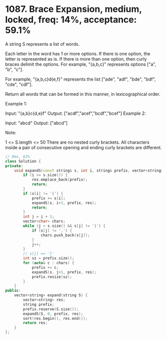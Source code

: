 # 1087. Brace Expansion, medium, locked, freq: 14%, acceptance: 59.1%

A string S represents a list of words.

Each letter in the word has 1 or more options.  If there is one option, the letter is represented as is.  If there is more than one option, then curly braces delimit the options.  For example, "{a,b,c}" represents options ["a", "b", "c"].

For example, "{a,b,c}d{e,f}" represents the list ["ade", "adf", "bde", "bdf", "cde", "cdf"].

Return all words that can be formed in this manner, in lexicographical order.


Example 1:

Input: "{a,b}c{d,e}f"
Output: ["acdf","acef","bcdf","bcef"]
Example 2:

Input: "abcd"
Output: ["abcd"]
 

Note:

1 <= S.length <= 50
There are no nested curly brackets.
All characters inside a pair of consecutive opening and ending curly brackets are different.
```c++
// 8ms, 62%
class Solution {
private:
    void expandS(const string& s, int i, string& prefix, vector<string>& res) {
        if (i >= s.size()) {
            res.emplace_back(prefix);
            return;
        }
        if (s[i] != '{') {
            prefix += s[i];
            expandS(s, i+1, prefix, res);
            return;
        }
        int j = i + 1;
        vector<char> chars;
        while (j < s.size() && s[j] != '}') {
            if (s[j] != ',') {
                chars.push_back(s[j]);
            }
            j++;
        }
        // s[j] == '}'
        int sz = prefix.size();
        for (auto& c : chars) {
            prefix += c;
            expandS(s, j+1, prefix, res);
            prefix.resize(sz);
        }
    }
public:
    vector<string> expand(string S) {
        vector<string> res;
        string prefix;
        prefix.reserve(S.size());
        expandS(S, 0, prefix, res);
        sort(res.begin(), res.end());
        return res;
    }
};
```
